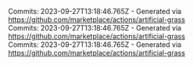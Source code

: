 Commits: 2023-09-27T13:18:46.765Z - Generated via https://github.com/marketplace/actions/artificial-grass
<br>
Commits: 2023-09-27T13:18:46.765Z - Generated via https://github.com/marketplace/actions/artificial-grass
<br>
Commits: 2023-09-27T13:18:46.765Z - Generated via https://github.com/marketplace/actions/artificial-grass
<br>
